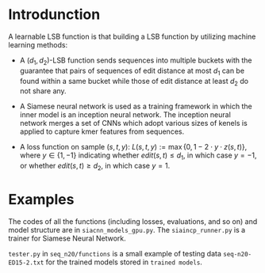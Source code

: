 Introdunction
==============

A learnable LSB function is that building a LSB function by utilizing machine learning methods:

- A $(d_1,d_2)$-LSB function sends sequences into multiple buckets with the guarantee that pairs of sequences of edit distance at most $d_1$ can be found within a same bucket while those of edit distance at least $d_2$ do not share any. 

-  A Siamese neural network is used as a training framework in which the inner model is an inception neural network. The inception neural network merges a set of CNNs which adopt various sizes of kenels is applied to capture kmer features from sequences.

- A loss function on sample $(s,t,y)$: $L(s,t,y) := \max\lbrace0, 1-2\cdot y\cdot z(s,t)\rbrace$, where $y \in \lbrace1, -1\rbrace$ indicating whether $edit(s,t) \le d_1$, in which case $y = -1$, or whether $edit(s,t) \ge d_2$, in which case $y = 1$.

Examples
==============

The codes of all the functions (including losses, evaluations, and so on) and model structure are in `siacnn_models_gpu.py`. The `siaincp_runner.py` is a trainer for Siamese Neural Network.

`tester.py` in `seq_n20/functions` is a small example of testing data `seq-n20-ED15-2.txt` for the trained models stored in `trained models`.
